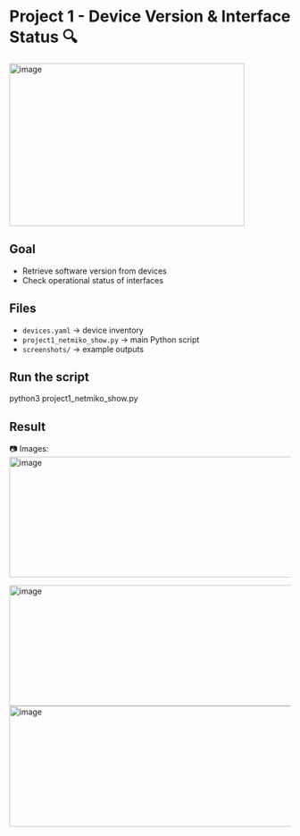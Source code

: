 # Project 1 - Device Version & Interface Status 🔍

<img width="421" height="291" alt="image" src="https://github.com/user-attachments/assets/e9c711dc-2b4c-4e4d-a9c9-118a5f9d05f7" />


## Goal
- Retrieve software version from devices
- Check operational status of interfaces

## Files
- `devices.yaml` → device inventory
- `project1_netmiko_show.py` → main Python script
- `screenshots/` → example outputs

## Run the script

python3 project1_netmiko_show.py


## Result

📷 Images:
<img width="940" height="216" alt="image" src="https://github.com/user-attachments/assets/cce49a4d-c4de-4e02-8716-f360fa555ddf" />

<img width="940" height="216" alt="image" src="https://github.com/user-attachments/assets/78b30850-7296-41cd-b25e-556e9f1853f2" />

<img width="940" height="216" alt="image" src="https://github.com/user-attachments/assets/2406e192-a84c-4aa1-a425-90b4af47c27d" />

